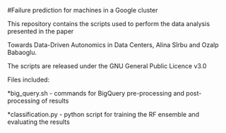 #Failure prediction for machines in a Google cluster 

This repository contains the scripts used to perform the data analysis presented in the paper 

Towards Data-Driven Autonomics in Data Centers, Alina Sîrbu and Ozalp Babaoglu.

The scripts are released under the GNU General Public Licence v3.0

Files included:

*big_query.sh  - commands for BigQuery pre-processing and post-processing of results

*classification.py - python script for training the RF ensemble and evaluating the results
